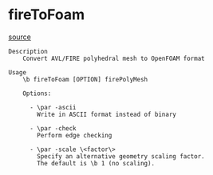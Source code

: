 # fireToFoam

[source](github.com/OpenFOAM-jp/OpenFOAM-utilities-tutorials-jp/blob/master/v1906/mesh/conversion/fireToFoam/fireToFoam.C/fireToFoam.C)

```
Description
    Convert AVL/FIRE polyhedral mesh to OpenFOAM format

Usage
    \b fireToFoam [OPTION] firePolyMesh

    Options:

      - \par -ascii
        Write in ASCII format instead of binary

      - \par -check
        Perform edge checking

      - \par -scale \<factor\>
        Specify an alternative geometry scaling factor.
        The default is \b 1 (no scaling).


```


